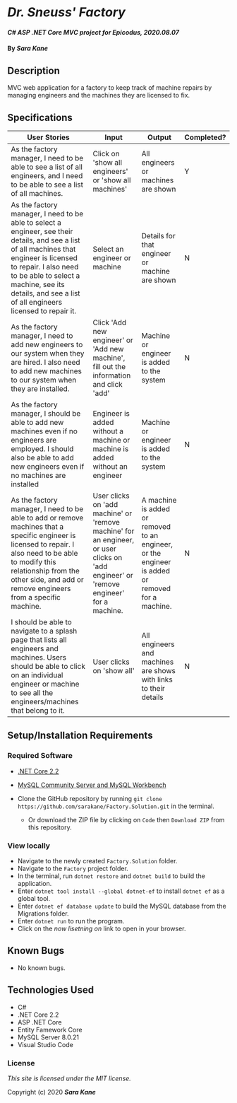 # _Dr. Sneuss' Factory_

#### _C# ASP .NET Core MVC project for Epicodus, 2020.08.07_

#### By _**Sara Kane**_


## Description

MVC web application for a factory to keep track of machine repairs by managing engineers and the machines they are licensed to fix.


## Specifications

| User Stories                                                                                                                                                                                                                                                               | Input                                                                                                                                  | Output                                                                                           | Completed? |
|----------------------------------------------------------------------------------------------------------------------------------------------------------------------------------------------------------------------------------------------------------------------------|----------------------------------------------------------------------------------------------------------------------------------------|--------------------------------------------------------------------------------------------------|------------|
| As the factory manager, I need to be able to see a list of all engineers, and I need to be able to see a list of all machines.                                                                                                                                             | Click on 'show all engineers' or 'show all machines'                                                                                   | All engineers or machines are shown                                                              | Y          |
| As the factory manager, I need to be able to select a engineer, see their details, and see a list of all machines that engineer is licensed to repair. I also need to be able to select a machine, see its details, and see a list of all engineers licensed to repair it. | Select an engineer or machine                                                                                                          | Details for that engineer or machine are shown                                                   | N          |
| As the factory manager, I need to add new engineers to our system when they are hired. I also need to add new machines to our system when they are installed.                                                                                                              | Click 'Add new engineer' or 'Add new machine', fill out the information and click 'add'                                                | Machine or engineer is added to the system                                                       | N          |
| As the factory manager, I should be able to add new machines even if no engineers are employed. I should also be able to add new engineers even if no machines are installed                                                                                               | Engineer is added without a machine or machine is added without an engineer                                                            | Machine or engineer is added to the system                                                       | N          |
| As the factory manager, I need to be able to add or remove machines that a specific engineer is licensed to repair. I also need to be able to modify this relationship from the other side, and add or remove engineers from a specific machine.                           | User clicks on 'add machine' or 'remove machine' for an engineer, or user clicks on 'add engineer' or 'remove engineer' for a machine. | A machine is added or removed to an engineer, or the engineer is added or removed for a machine. | N          |
| I should be able to navigate to a splash page that lists all engineers and machines. Users should be able to click on an individual engineer or machine to see all the engineers/machines that belong to it.                                                               | User clicks on 'show all'                                                                                                              | All engineers and machines are shows with links to their details                                 | N          |


## Setup/Installation Requirements
### Required Software
* [.NET Core 2.2](https://dotnet.microsoft.com/download/dotnet-core/2.2)
* [MySQL Community Server and MySQL Workbench](https://dev.mysql.com/downloads/)

* Clone the GitHub repository by running `git clone https://github.com/sarakane/Factory.Solution.git` in the terminal.
  * Or download the ZIP file by clicking on `Code` then `Download ZIP` from this repository.

### View locally 
* Navigate to the newly created `Factory.Solution` folder.
* Navigate to the `Factory` project folder.
* In the terminal, run `dotnet restore` and `dotnet build` to build the application.
* Enter `dotnet tool install --global dotnet-ef` to install `dotnet ef` as a global tool.
* Enter `dotnet ef database update` to build the MySQL database from the Migrations folder.
* Enter `dotnet run` to run the program.
* Click on the _now lisetning on_ link to open in your browser.

## Known Bugs

* No known bugs.

## Technologies Used

* C# 
* .NET Core 2.2
* ASP .NET Core
* Entity Famework Core
* MySQL Server 8.0.21
* Visual Studio Code

### License

*This site is licensed under the MIT license.*

Copyright (c) 2020 **_Sara Kane_**